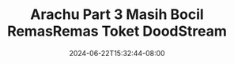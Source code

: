 --- 
title: "Arachu Part  3 Masih Bocil RemasRemas Toket  DoodStream"
description: "  bokeh Arachu Part  3 Masih Bocil RemasRemas Toket  DoodStream ig video full  "
date: 2024-06-22T15:32:44-08:00
file_code: "z7lt8die2koj"
draft: false
cover: "8omiulv4itbk5m6d.jpg"
tags: ["Arachu", "Part", "Masih", "Bocil", "RemasRemas", "Toket", "DoodStream", "bokep-indo", "bokep-viral", "bokep-ig"]
length: 65
fld_id: "1392280"
foldername: "arabaru"
categories: ["arabaru"]
views: 14
---